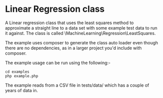 # Linear Regression class

A Linear regression class that uses the least squares method to approximate a straight line to a data set
with some example test data to run it against. The class is called \MachineLearning\Regression\LeastSquares.

The example uses composer to generate the class auto loader even though there are no dependencies, as in a larger project
you'd include with composer.

The example usage can be run using the following:-

    cd examples
    php example.php
    
    
The example reads from a CSV file in tests/data/ which has a couple of years of data in.
